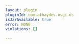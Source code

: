 ```yaml
---
layout: plugin
pluginId: com.athaydes.osgi-ds
isJarAvailable: true
error: NONE
violations: []

---
```

